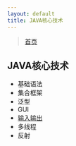 ```yaml
---
layout: default
title: JAVA核心技术
---
```


> [首页](/index.html)

## JAVA核心技术

- 基础语法
- 集合框架
- 泛型
- GUI
- [输入输出](/development/core-java/java-io-stream.html)
- 多线程
- 反射
